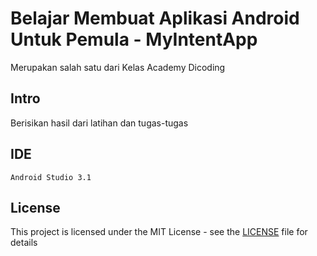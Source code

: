 # Belajar Membuat Aplikasi Android Untuk Pemula - MyIntentApp
Merupakan salah satu dari Kelas Academy Dicoding

## Intro
Berisikan hasil dari latihan dan tugas-tugas

## IDE

```
Android Studio 3.1
```

## License
This project is licensed under the MIT License - see the [LICENSE](LICENSE) file for details

